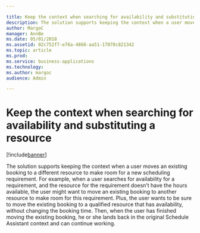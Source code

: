```yaml
---

title: Keep the context when searching for availability and substituting a resource
description: The solution supports keeping the context when a user moves an existing booking to a different resource to make room for a new scheduling requirement.
author: MargoC
manager: AnnBe
ms.date: 05/01/2018
ms.assetid: 02c752f7-e76a-4868-aa51-17078c821342
ms.topic: article
ms.prod: 
ms.service: business-applications
ms.technology: 
ms.author: margoc
audience: Admin

---
```

#  Keep the context when searching for availability and substituting a resource




[!include[banner](../../../../includes/banner.md)]

The solution supports keeping the context when a user moves an existing booking
to a different resource to make room for a new scheduling requirement. For
example, when a user searches for availability for a requirement, and the
resource for the requirement doesn’t have the hours available, the user might
want to move an existing booking to another resource to make room for this
requirement. Plus, the user wants to be sure to move the existing booking to a
qualified resource that has availability, without changing the booking time.
Then, when the user has finished moving the existing booking, he or she lands
back in the original Schedule Assistant context and can continue working.
